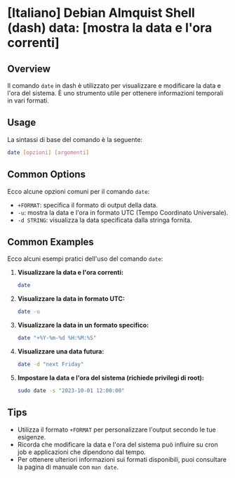 # [Italiano] Debian Almquist Shell (dash) data: [mostra la data e l'ora correnti]

## Overview
Il comando `date` in dash è utilizzato per visualizzare e modificare la data e l'ora del sistema. È uno strumento utile per ottenere informazioni temporali in vari formati.

## Usage
La sintassi di base del comando è la seguente:

```bash
date [opzioni] [argomenti]
```

## Common Options
Ecco alcune opzioni comuni per il comando `date`:

- `+FORMAT`: specifica il formato di output della data.
- `-u`: mostra la data e l'ora in formato UTC (Tempo Coordinato Universale).
- `-d STRING`: visualizza la data specificata dalla stringa fornita.

## Common Examples
Ecco alcuni esempi pratici dell'uso del comando `date`:

1. **Visualizzare la data e l'ora correnti:**

   ```bash
   date
   ```

2. **Visualizzare la data in formato UTC:**

   ```bash
   date -u
   ```

3. **Visualizzare la data in un formato specifico:**

   ```bash
   date "+%Y-%m-%d %H:%M:%S"
   ```

4. **Visualizzare una data futura:**

   ```bash
   date -d "next Friday"
   ```

5. **Impostare la data e l'ora del sistema (richiede privilegi di root):**

   ```bash
   sudo date -s "2023-10-01 12:00:00"
   ```

## Tips
- Utilizza il formato `+FORMAT` per personalizzare l'output secondo le tue esigenze.
- Ricorda che modificare la data e l'ora del sistema può influire su cron job e applicazioni che dipendono dal tempo.
- Per ottenere ulteriori informazioni sui formati disponibili, puoi consultare la pagina di manuale con `man date`.
